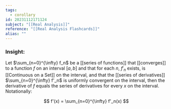 ```yaml
---
tags:
  - corollary
id: 20231112171124
subject: "[[Real Analysis]]"
reference: "[[Real Analysis Flashcards]]"
alias: ""
---
```

### Insight:
Let $\sum_{n=0}^{\infty} f_n$ be a [[series of functions]] that [[converges]] to a function $f$ on an interval $[a,b]$ and that for each $n$, $f'_n$ exists, is [[Continuous on a Set]] on the interval, and that the [[series of derivatives]] $\sum_{n=0}^{\infty} f'_n$ is uniformly convergent on the interval, then the derivative of $f$ equals the series of derivatives for every $x$ on the interval. Notationally:

$$ f'(x) = \sum_{n=0}^{\infty} f'_n(x) $$
